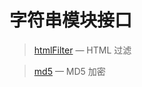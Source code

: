 字符串模块接口
==============

> [htmlFilter](https://coding.net/u/emerge/p/asp-vc-framework/git/blob/master/Docs/Api/String/htmlFilter.md) &mdash; HTML 过滤

> [md5](https://coding.net/u/emerge/p/asp-vc-framework/git/blob/master/Docs/Api/String/md5.md) &mdash; MD5 加密